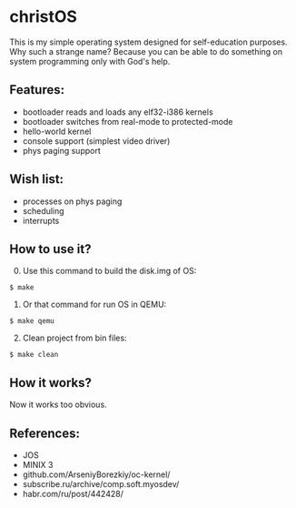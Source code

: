# christOS
This is my simple operating system designed for self-education purposes.
Why such a strange name? Because you can be able to do something on system programming only with God's help.

## Features:
* bootloader reads and loads any elf32-i386 kernels
* bootloader switches from real-mode to protected-mode
* hello-world kernel
* console support (simplest video driver)
* phys paging support

## Wish list:
* processes on phys paging
* scheduling
* interrupts

## How to use it?
0. Use this command to build the disk.img of OS:
```
$ make
```

1. Or that command for run OS in QEMU:
```
$ make qemu
```

2. Clean project from bin files:
```
$ make clean
```

## How it works?
Now it works too obvious.

## References:
* JOS
* MINIX 3
* github.com/ArseniyBorezkiy/oc-kernel/
* subscribe.ru/archive/comp.soft.myosdev/
* habr.com/ru/post/442428/
